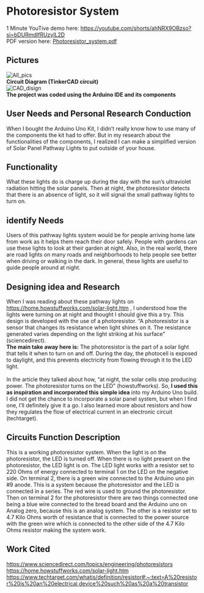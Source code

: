 # Photoresistor System

1 Minute YouTive demo here: https://youtube.com/shorts/ahNRX9OBzso?si=bDURmdIfRUzylL2D <br>
PDF version here: [Photoresistor_system.pdf](https://github.com/Neil-Patel-12/Photoresistor_system/files/12449112/Photoresistor_system.pdf)
## Pictures
![All_pics](https://github.com/Neil-Patel-12/Photoresistor_system/assets/108227267/94ee3cfd-4463-419c-bf22-bbf8010ca08d) <br>
**Circuit Diagram (TinkerCAD circuit)** <br>
![CAD_disign](https://github.com/Neil-Patel-12/Photoresistor_system/assets/108227267/727dcf07-ed47-48fe-9cbf-08cf2bc9b58e) <br>
**The project was coded using the Arduino IDE and its components**

## User Needs and Personal Research Conduction
When I bought the Arduino Uno Kit, I didn’t really know how to use many of the components the kit had to offer. But in my research about the functionalities of the components, I realized I can make a simplified version of Solar Panel Pathway Lights to put outside of your house.
## Functionality
What these lights do is charge up during the day with the sun’s ultraviolet radiation hitting the solar panels. Then at night, the photoresistor detects that there is an absence of light, so it will signal the small pathway lights to turn on. 
## identify Needs
Users of this pathway lights system would be for people arriving home late from work as it helps them reach their door safely. People with gardens can use these lights to look at their garden at night. Also, in the real world, there are road lights on many roads and neighborhoods to help people see better when driving or walking in the dark. In general, these lights are useful to guide people around at night.
## Designing idea and Research 
When I was reading about these pathway lights on https://home.howstuffworks.com/solar-light.htm , I understood how the lights were turning on at night and thought I should give this a try. This design is developed with the use of a photoresistor. “A photoresistor is a sensor that changes its resistance when light shines on it. The resistance generated varies depending on the light striking at his surface” (sciencedirect). <br>
**The main take away here is:** The photoresistor is the part of a solar light that tells it when to turn on and off. During the day, the photocell is exposed to daylight, and this prevents electricity from flowing through it to the LED light. <br>
<br>
In the article they talked about how, “at night, the solar cells stop producing power. The photoresistor turns on the LED” (howstuffworks). So, **I used this as inspiration and incorporated this simple idea** into my Arduino Uno build. I did not get the chance to incorporate a solar panel system, but when I find one, I’ll definitely give it a go. I also learned more about resistors and how they regulates the flow of electrical current in an electronic circuit (techtarget). 
## Circuits Function Description
This is a working photoresistor system. When the light is on the photoresistor, the LED is turned off. When there is no light present on the photoresistor, the LED light is on. The LED light works with a resistor set to 220 Ohms of energy connected to terminal 1 on the LED on the negative side. On terminal 2, there is a green wire connected to the Arduino uno pin #9 anode. This is a system because the photoresistor and the LED is connected in a series. The red wire is used to ground the photoresistor. Then on terminal 2 for the photoresistor there are two things connected one being a blue wire connected to the bread board and the Arduino uno on Analog zero, because this is an analog system. The other is a resistor set to 4.7 Kilo Ohms worth of resistance that is connected to the power source with the green wire which is connected to the other side of the 4.7 Kilo Ohms resistor making the system work.
## Work Cited
https://www.sciencedirect.com/topics/engineering/photoresistors <br>
https://home.howstuffworks.com/solar-light.htm <br>
https://www.techtarget.com/whatis/definition/resistor#:~:text=A%20resistor%20is%20an%20electrical,device%20such%20as%20a%20transistor <br>
